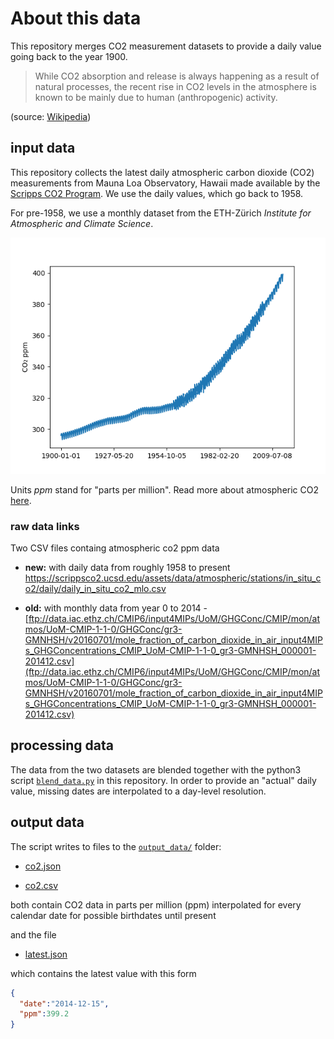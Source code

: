 # About this data

This repository merges CO2 measurement datasets to provide a daily value going back to the year 1900.

> While CO2 absorption and release is always happening as a result of natural processes, the recent rise in CO2 levels in the atmosphere is known to be mainly due to human (anthropogenic) activity.

(source: [Wikipedia](https://en.wikipedia.org/wiki/Carbon_dioxide_in_Earth%27s_atmosphere#Anthropogenic_CO2_emissions))

## input data

This repository collects the latest daily atmospheric carbon dioxide (CO2) measurements from Mauna Loa Observatory, Hawaii made available by the [Scripps CO2 Program](https://scrippsco2.ucsd.edu/data/atmospheric_co2/mlo.html). We use the daily values, which go back to 1958.

For pre-1958, we use a monthly dataset from the ETH-Zürich _Institute for Atmospheric and Climate Science_.

![blended data](https://github.com/co2birthdate/dataops/raw/master/data_availability.png)

Units _ppm_ stand for "parts per million". Read more about atmospheric CO2 [here](https://en.wikipedia.org/wiki/Carbon_dioxide_in_Earth%27s_atmosphere).

### raw data links

Two CSV files containg atmospheric co2 ppm data

+ **new:** with daily data from roughly 1958 to present https://scrippsco2.ucsd.edu/assets/data/atmospheric/stations/in_situ_co2/daily/daily_in_situ_co2_mlo.csv

+ **old:** with monthly data from year 0 to 2014 - [ftp://data.iac.ethz.ch/CMIP6/input4MIPs/UoM/GHGConc/CMIP/mon/atmos/UoM-CMIP-1-1-0/GHGConc/gr3-GMNHSH/v20160701/mole_fraction_of_carbon_dioxide_in_air_input4MIPs_GHGConcentrations_CMIP_UoM-CMIP-1-1-0_gr3-GMNHSH_000001-201412.csv](ftp://data.iac.ethz.ch/CMIP6/input4MIPs/UoM/GHGConc/CMIP/mon/atmos/UoM-CMIP-1-1-0/GHGConc/gr3-GMNHSH/v20160701/mole_fraction_of_carbon_dioxide_in_air_input4MIPs_GHGConcentrations_CMIP_UoM-CMIP-1-1-0_gr3-GMNHSH_000001-201412.csv)

## processing data

The data from the two datasets are blended together with the python3 script [`blend_data.py`](https://github.com/co2birthdate/dataops/blob/master/blend_data.py) in this repository. In order to provide an "actual" daily value, missing dates are interpolated to a day-level resolution.

## output data

The script writes to files to the [`output_data/`](https://github.com/co2birthdate/dataops/tree/master/output_data) folder:

+ [co2.json](https://github.com/co2birthdate/dataops/raw/master/output_data/co2.json)

+ [co2.csv](https://github.com/co2birthdate/dataops/raw/master/output_data/co2.csv)

both contain CO2 data in parts per million (ppm) interpolated for every calendar date for possible birthdates until present

and the file

+ [latest.json](https://raw.githubusercontent.com/co2birthdate/dataops/master/output_data/latest.json)

which contains the latest value with this form

```json
{
  "date":"2014-12-15",
  "ppm":399.2
}
```

<!-- These files are picked up by the [`builder.py`](https://github.com/co2birthdate/website/blob/master/assets/py/builder.py) script in the website repository. -->



